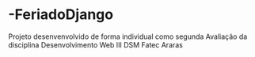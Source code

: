 # -FeriadoDjango
Projeto desenvenvolvido   de forma individual como segunda Avaliação da disciplina  Desenvolvimento Web III   DSM Fatec Araras
